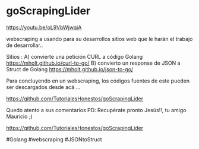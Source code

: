 # goScrapingLider
https://youtu.be/oL9VbWjwqiA

webscraping a usando para su desarrollos sitios web que le harán el trabajo de desarrollar..

Sitios :
A) convierte una petición CURL a código Golang
https://mholt.github.io/curl-to-go/
B) convierto un response de JSON a Struct de Golang
https://mholt.github.io/json-to-go/

Para concluyendo en un webscraping, los códigos fuentes de este pueden ser descargados desde acá …

https://github.com/TutorialesHonestos/goScrapingLider

Quedo atento a sus comentarios
PD: Recupérate pronto Jesús!!, tu amigo Mauricio ;)

https://github.com/TutorialesHonestos/goScrapingLider

#Golang #webscraping #JSONtoStruct
